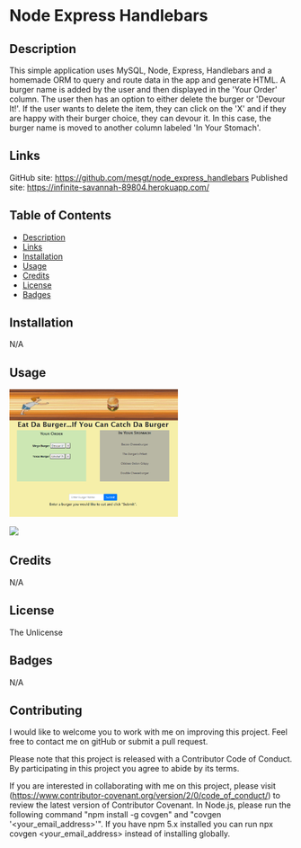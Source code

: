 # Node Express Handlebars

## Description 
This simple application uses MySQL, Node, Express, Handlebars and a homemade ORM to query and route data in the app and generate HTML. A burger name is added by the user and then displayed in the 'Your Order' column. The user then has an option to either delete the burger or 'Devour It!'. If the user wants to delete the item, they can click on the 'X' and if they are happy with their burger choice, they can devour it. In this case, the burger name is moved to another column labeled 'In Your Stomach'.  

## Links 

GitHub site: https://github.com/mesgt/node_express_handlebars
Published site: https://infinite-savannah-89804.herokuapp.com/ 

## Table of Contents

* [Description](#Description) 
* [Links](#Links)
* [Installation](#Installation)
* [Usage](#Usage)
* [Credits](#Credits)
* [License](#License)
* [Badges](#Badges)


## Installation
N/A

## Usage

<img src="./public/assets/images/burger.png" alt="Burger App Example" width="300" />

![](./public/assets/images/fullBurgerApp.gif)

## Credits
N/A

## License
The Unlicense

## Badges
N/A

## Contributing

I would like to welcome you to work with me on improving this project. Feel free to contact me on gitHub or submit a pull request.

Please note that this project is released with a Contributor Code of Conduct. 
By participating in this project you agree to abide by its terms. 

If you are interested in collaborating with me on this project, please visit (https://www.contributor-covenant.org/version/2/0/code_of_conduct/) to review the latest version of Contributor Covenant. In Node.js, please run the following command "npm install -g covgen" and "covgen '<your_email_address>'". If you have npm 5.x installed you can run npx covgen <your_email_address> instead of installing globally.
